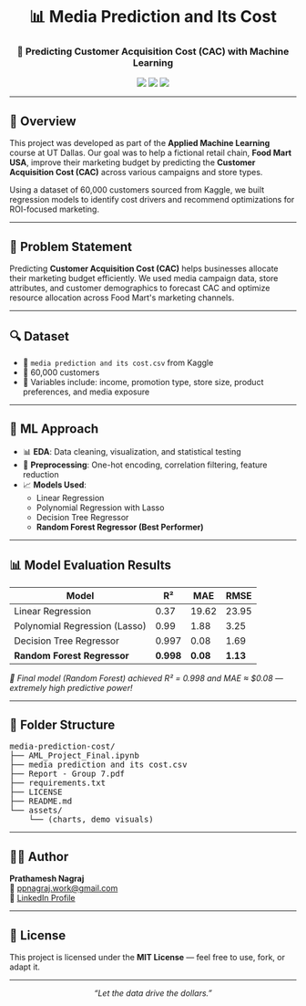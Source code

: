 <h1 align="center">📊 Media Prediction and Its Cost</h1>
<h3 align="center">🎯 Predicting Customer Acquisition Cost (CAC) with Machine Learning</h3>

<p align="center">
  <img src="https://img.shields.io/badge/Project-Type%3A%20Academic-orange?style=for-the-badge" />
  <img src="https://img.shields.io/badge/License-MIT-lightgrey?style=for-the-badge" />
  <img src="https://img.shields.io/badge/Model-Built%20with%20Scikit--Learn-blue?style=for-the-badge&logo=scikit-learn" />
</p>

<hr>

<h2>📌 Overview</h2>

<p>
This project was developed as part of the <strong>Applied Machine Learning</strong> course at UT Dallas. 
Our goal was to help a fictional retail chain, <b>Food Mart USA</b>, improve their marketing budget by predicting the <strong>Customer Acquisition Cost (CAC)</strong> across various campaigns and store types.
</p>

<p>
Using a dataset of 60,000 customers sourced from Kaggle, we built regression models to identify cost drivers and recommend optimizations for ROI-focused marketing.
</p>

<hr>

<h2>🧠 Problem Statement</h2>

<p>
Predicting <strong>Customer Acquisition Cost (CAC)</strong> helps businesses allocate their marketing budget efficiently.
We used media campaign data, store attributes, and customer demographics to forecast CAC and optimize resource allocation across Food Mart's marketing channels.
</p>

<hr>

<h2>🔍 Dataset</h2>

<ul>
  <li>📁 <code>media prediction and its cost.csv</code> from Kaggle</li>
  <li>👥 60,000 customers</li>
  <li>🔢 Variables include: income, promotion type, store size, product preferences, and media exposure</li>
</ul>

<hr>

<h2>🧪 ML Approach</h2>

<ul>
  <li>📊 <strong>EDA</strong>: Data cleaning, visualization, and statistical testing</li>
  <li>🧹 <strong>Preprocessing</strong>: One-hot encoding, correlation filtering, feature reduction</li>
  <li>📈 <strong>Models Used</strong>:
    <ul>
      <li>Linear Regression</li>
      <li>Polynomial Regression with Lasso</li>
      <li>Decision Tree Regressor</li>
      <li><strong>Random Forest Regressor (Best Performer)</strong></li>
    </ul>
  </li>
</ul>

<hr>

<h2>📊 Model Evaluation Results</h2>

<table>
  <thead>
    <tr>
      <th>Model</th>
      <th>R²</th>
      <th>MAE</th>
      <th>RMSE</th>
    </tr>
  </thead>
  <tbody>
    <tr>
      <td>Linear Regression</td>
      <td>0.37</td>
      <td>19.62</td>
      <td>23.95</td>
    </tr>
    <tr>
      <td>Polynomial Regression (Lasso)</td>
      <td>0.99</td>
      <td>1.88</td>
      <td>3.25</td>
    </tr>
    <tr>
      <td>Decision Tree Regressor</td>
      <td>0.997</td>
      <td>0.08</td>
      <td>1.69</td>
    </tr>
    <tr>
      <td><strong>Random Forest Regressor</strong></td>
      <td><strong>0.998</strong></td>
      <td><strong>0.08</strong></td>
      <td><strong>1.13</strong></td>
    </tr>
  </tbody>
</table>

<p><em>🎉 Final model (Random Forest) achieved R² = 0.998 and MAE ≈ $0.08 — extremely high predictive power!</em></p>

<hr>

<h2>📁 Folder Structure</h2>

<pre>
media-prediction-cost/
├── AML_Project_Final.ipynb
├── media prediction and its cost.csv
├── Report - Group 7.pdf
├── requirements.txt
├── LICENSE
├── README.md
└── assets/
    └── (charts, demo visuals)
</pre>

<hr>

<h2>🙋‍♂️ Author</h2>

<p>
<strong>Prathamesh Nagraj</strong><br>
📧 <a href="mailto:ppnagraj.work@gmail.com">ppnagraj.work@gmail.com</a><br>
🔗 <a href="https://www.linkedin.com/in/prathamesh-nagraj/">LinkedIn Profile</a>
</p>

<hr>

<h2>📄 License</h2>

This project is licensed under the <strong>MIT License</strong> — feel free to use, fork, or adapt it.

<hr>

<p align="center"><em>“Let the data drive the dollars.”</em></p>
